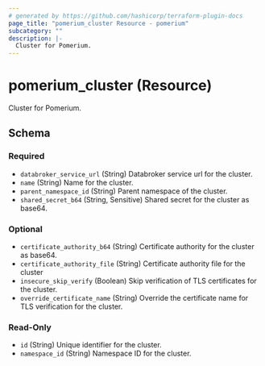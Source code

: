 ```yaml
---
# generated by https://github.com/hashicorp/terraform-plugin-docs
page_title: "pomerium_cluster Resource - pomerium"
subcategory: ""
description: |-
  Cluster for Pomerium.
---
```


# pomerium_cluster (Resource)

Cluster for Pomerium.



<!-- schema generated by tfplugindocs -->
## Schema

### Required

- `databroker_service_url` (String) Databroker service url for the cluster.
- `name` (String) Name for the cluster.
- `parent_namespace_id` (String) Parent namespace of the cluster.
- `shared_secret_b64` (String, Sensitive) Shared secret for the cluster as base64.

### Optional

- `certificate_authority_b64` (String) Certificate authority for the cluster as base64.
- `certificate_authority_file` (String) Certificate authority file for the cluster
- `insecure_skip_verify` (Boolean) Skip verification of TLS certificates for the cluster.
- `override_certificate_name` (String) Override the certificate name for TLS verification for the cluster.

### Read-Only

- `id` (String) Unique identifier for the cluster.
- `namespace_id` (String) Namespace ID for the cluster.
